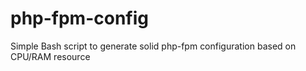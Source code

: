 # php-fpm-config
Simple Bash script to generate solid php-fpm configuration based on CPU/RAM resource
